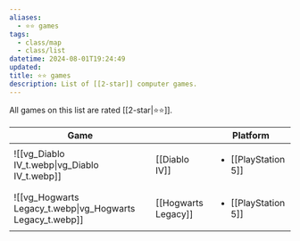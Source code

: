 ```yaml
---
aliases:
  - ⭐️⭐️ games
tags:
  - class/map
  - class/list
datetime: 2024-08-01T19:24:49
updated: 
title: ⭐️⭐️ games
description: List of [[2-star]] computer games.
---
```

All games on this list are rated [[2-star|⭐️⭐️]].

<!-- QueryToSerialize: table without id embed(link(thumbnail)) as Game, file.link as "", platform as Platform from #class/video-game where contains(rating, [[2-star]]) sort file.name -->
<!-- SerializedQuery: table without id embed(link(thumbnail)) as Game, file.link as "", platform as Platform from #class/video-game where contains(rating, [[2-star]]) sort file.name -->

| Game                                                                           |                                                      | Platform                                                            |
| ------------------------------------------------------------------------------ | ---------------------------------------------------- | ------------------------------------------------------------------- |
| ![[vg_Diablo IV_t.webp\|vg_Diablo IV_t.webp]]             | [[Diablo IV]]             | <ul><li>[[PlayStation 5]]</li></ul> |
| ![[vg_Hogwarts Legacy_t.webp\|vg_Hogwarts Legacy_t.webp]] | [[Hogwarts Legacy]] | <ul><li>[[PlayStation 5]]</li></ul> |
<!-- SerializedQuery END -->
